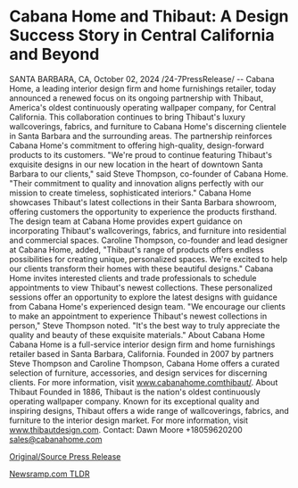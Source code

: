 # Cabana Home and Thibaut: A Design Success Story in Central California and Beyond

SANTA BARBARA, CA, October 02, 2024 /24-7PressRelease/ -- Cabana Home, a leading interior design firm and home furnishings retailer, today announced a renewed focus on its ongoing partnership with Thibaut, America's oldest continuously operating wallpaper company, for Central California.  This collaboration continues to bring Thibaut's luxury wallcoverings, fabrics, and furniture to Cabana Home's discerning clientele in Santa Barbara and the surrounding areas. The partnership reinforces Cabana Home's commitment to offering high-quality, design-forward products to its customers.  "We're proud to continue featuring Thibaut's exquisite designs in our new location in the heart of downtown Santa Barbara to our clients," said Steve Thompson, co-founder of Cabana Home. "Their commitment to quality and innovation aligns perfectly with our mission to create timeless, sophisticated interiors."  Cabana Home showcases Thibaut's latest collections in their Santa Barbara showroom, offering customers the opportunity to experience the products firsthand. The design team at Cabana Home provides expert guidance on incorporating Thibaut's wallcoverings, fabrics, and furniture into residential and commercial spaces.  Caroline Thompson, co-founder and lead designer at Cabana Home, added, "Thibaut's range of products offers endless possibilities for creating unique, personalized spaces. We're excited to help our clients transform their homes with these beautiful designs."  Cabana Home invites interested clients and trade professionals to schedule appointments to view Thibaut's newest collections. These personalized sessions offer an opportunity to explore the latest designs with guidance from Cabana Home's experienced design team.  "We encourage our clients to make an appointment to experience Thibaut's newest collections in person," Steve Thompson noted. "It's the best way to truly appreciate the quality and beauty of these exquisite materials."  About Cabana Home Cabana Home is a full-service interior design firm and home furnishings retailer based in Santa Barbara, California. Founded in 2007 by partners Steve Thompson and Caroline Thompson, Cabana Home offers a curated selection of furniture, accessories, and design services for discerning clients. For more information, visit www.cabanahome.comthibaut/.   About Thibaut Founded in 1886, Thibaut is the nation's oldest continuously operating wallpaper company. Known for its exceptional quality and inspiring designs, Thibaut offers a wide range of wallcoverings, fabrics, and furniture to the interior design market. For more information, visit www.thibautdesign.com.  Contact: Dawn Moore +18059620200 sales@cabanahome.com 

[Original/Source Press Release](https://www.24-7pressrelease.com/press-release/514888/cabana-home-and-thibaut-a-design-success-story-in-central-california-and-beyond) 

[Newsramp.com TLDR](https://newsramp.com/None) 